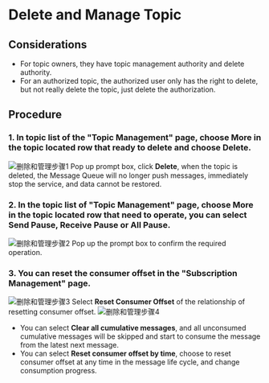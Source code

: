 # Delete and Manage Topic

## Considerations
- For topic owners, they have topic management authority and delete authority.
- For an authorized topic, the authorized user only has the right to delete, but not really delete the topic, just delete the authorization.

## Procedure
### 1. In topic list of the "Topic Management" page, choose **More** in the topic located row that ready to delete and choose **Delete**.
![删除和管理步骤1](https://github.com/jdcloudcom/cn/blob/edit/image/Internet-Middleware/Message-Queue/删除暂停-01.png)
Pop up prompt box, click **Delete**, when the topic is deleted, the Message Queue will no longer push messages, immediately stop the service, and data cannot be restored.  
### 2. In the topic list of "Topic Management" page, choose **More** in the topic located row that need to operate, you can select **Send Pause**, **Receive Pause** or **All Pause**.
![删除和管理步骤2](https://github.com/jdcloudcom/cn/blob/edit/image/Internet-Middleware/Message-Queue/删除暂停-02.png)
Pop up the prompt box to confirm the required operation.
### 3. You can reset the consumer offset in the "Subscription Management" page.
![删除和管理步骤3](https://github.com/jdcloudcom/cn/blob/edit/image/Internet-Middleware/Message-Queue/删除暂停-03.png)
Select **Reset Consumer Offset** of the relationship of resetting consumer offset.
![删除和管理步骤4](https://github.com/jdcloudcom/cn/blob/edit/image/Internet-Middleware/Message-Queue/删除暂停-04.png)

- You can select **Clear all cumulative messages**, and all unconsumed cumulative messages will be skipped and start to consume the message from the latest next message.
- You can select **Reset consumer offset by time**, choose to reset consumer offset at any time in the message life cycle, and change consumption progress.
